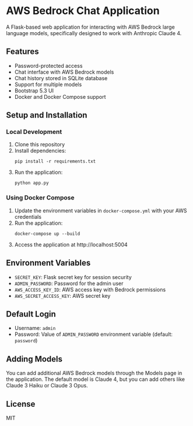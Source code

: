 # AWS Bedrock Chat Application

A Flask-based web application for interacting with AWS Bedrock large language models, specifically designed to work with Anthropic Claude 4.

## Features

- Password-protected access
- Chat interface with AWS Bedrock models
- Chat history stored in SQLite database
- Support for multiple models
- Bootstrap 5.3 UI
- Docker and Docker Compose support

## Setup and Installation

### Local Development

1. Clone this repository
2. Install dependencies:
   ```
   pip install -r requirements.txt
   ```
3. Run the application:
   ```
   python app.py
   ```

### Using Docker Compose

1. Update the environment variables in `docker-compose.yml` with your AWS credentials
2. Run the application:
   ```
   docker-compose up --build
   ```
3. Access the application at http://localhost:5004

## Environment Variables

- `SECRET_KEY`: Flask secret key for session security
- `ADMIN_PASSWORD`: Password for the admin user
- `AWS_ACCESS_KEY_ID`: AWS access key with Bedrock permissions
- `AWS_SECRET_ACCESS_KEY`: AWS secret key

## Default Login

- Username: `admin`
- Password: Value of `ADMIN_PASSWORD` environment variable (default: `password`)

## Adding Models

You can add additional AWS Bedrock models through the Models page in the application. The default model is Claude 4, but you can add others like Claude 3 Haiku or Claude 3 Opus.

## License

MIT